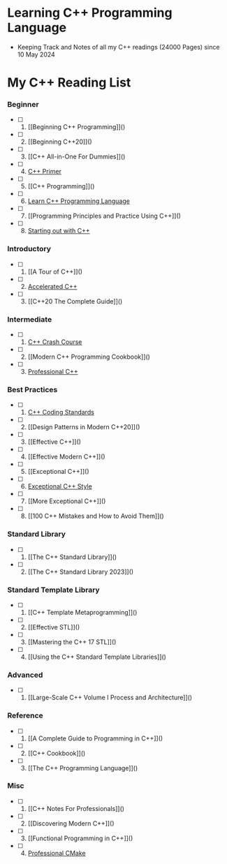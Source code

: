 # Learning C++ Programming Language

  - Keeping Track and Notes of all my C++ readings (24000 Pages) since 10 May 2024

# My C++ Reading List

### Beginner

- [ ] 1. [[Beginning C++ Programming]]\()
- [ ] 2. [[Beginning C++20]]\()
- [ ] 3. [[C++ All-in-One For Dummies]]\()
- [ ] 4. [C++ Primer](https://github.com/olemdiga/Cpp-Programming/tree/f744da2d851982a71e3cfb59c42991c42b58142e/My%20Notes/C%2B%2B%20Primer)
- [ ] 5. [[C++ Programming]]\()
- [ ] 6. [Learn C++ Programming Language](https://github.com/olemdiga/Cpp-Programming/tree/2de54687acc034ac56bdde83f5962f0267f58e02/My%20Notes/Learn%20C%2B%2B%20Programming%20Language)
- [ ] 7. [[Programming Principles and Practice Using C++]]\()
- [ ] 8. [Starting out with C++](https://github.com/olemdiga/Cpp-Programming/tree/2de54687acc034ac56bdde83f5962f0267f58e02/My%20Notes/Starting%20out%20with%20C%2B%2B)

### Introductory

- [ ] 1. [[A Tour of C++]]\()
- [ ] 2. [Accelerated C++](https://github.com/olemdiga/Learning-Cplusplus/tree/022b17e625a04ffa93b99f3a8598e0058df689f7/My%20Notes/Accelerated%20C%2B%2B)
- [ ] 3. [[C++20 The Complete Guide]]\()

### Intermediate

- [ ] 1. [C++ Crash Course](https://github.com/olemdiga/Cpp-Programming/tree/f744da2d851982a71e3cfb59c42991c42b58142e/My%20Notes/C%2B%2B%20Crash%20Course)
- [ ] 2. [[Modern C++ Programming Cookbook]]\()
- [ ] 3. [Professional C++](https://github.com/olemdiga/Learning-Cplusplus/tree/dd281a3097117d26bae0750b4bfe92d14939fb36/My%20Notes/Professional%20C%2B%2B)

### Best Practices

- [ ] 1. [C++ Coding Standards](https://github.com/olemdiga/Cpp-Programming/tree/8472295a81d109c69420003682d2d1fc7e921c07/My%20Notes/C%2B%2B%20Coding%20Standards)
- [ ] 2. [[Design Patterns in Modern C++20]]\()
- [ ] 3. [[Effective C++]]\()
- [ ] 4. [[Effective Modern C++]]\()
- [ ] 5. [[Exceptional C++]]\()
- [ ] 6. [Exceptional C++ Style](https://github.com/olemdiga/Cpp-Programming/tree/95b84ce0dead74aa51019590008bb963419f2b41/My%20Notes/Exceptional%20C%2B%2B%20Style)
- [ ] 7. [[More Exceptional C++]]\()
- [ ] 8. [[100 C++ Mistakes and How to Avoid Them]]\()

### Standard Library

- [ ] 1. [[The C++ Standard Library]]\()
- [ ] 2. [[The C++ Standard Library 2023]]\()

### Standard Template Library

- [ ] 1. [[C++ Template Metaprogramming]]\()
- [ ] 2. [[Effective STL]]\()
- [ ] 3. [[Mastering the C++ 17 STL]]\()
- [ ] 4. [[Using the C++ Standard Template Libraries]]\()

### Advanced

- [ ] 1. [[Large-Scale C++ Volume I Process and Architecture]]\()

### Reference

- [ ] 1. [[A Complete Guide to Programming in C++]]\()
- [ ] 2. [[C++ Cookbook]]\()
- [ ] 3. [[The C++ Programming Language]]\()

### Misc

- [ ] 1. [[C++ Notes For Professionals]]\()
- [ ] 2. [[Discovering Modern C++]]\()
- [ ] 3. [[Functional Programming in C++]]\()
- [ ] 4. [Professional CMake](https://github.com/olemdiga/Learning-Cplusplus/tree/dd281a3097117d26bae0750b4bfe92d14939fb36/My%20Notes/Professional%20CMake)
